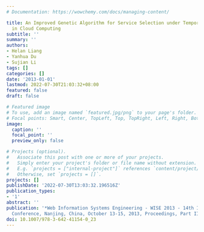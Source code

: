 ```yaml
---
# Documentation: https://wowchemy.com/docs/managing-content/

title: An Improved Genetic Algorithm for Service Selection under Temporal Constraints
  in Cloud Computing
subtitle: ''
summary: ''
authors:
- Helan Liang
- Yanhua Du
- Sujian Li
tags: []
categories: []
date: '2013-01-01'
lastmod: 2022-07-30T21:03:32+08:00
featured: false
draft: false

# Featured image
# To use, add an image named `featured.jpg/png` to your page's folder.
# Focal points: Smart, Center, TopLeft, Top, TopRight, Left, Right, BottomLeft, Bottom, BottomRight.
image:
  caption: ''
  focal_point: ''
  preview_only: false

# Projects (optional).
#   Associate this post with one or more of your projects.
#   Simply enter your project's folder or file name without extension.
#   E.g. `projects = ["internal-project"]` references `content/project/deep-learning/index.md`.
#   Otherwise, set `projects = []`.
projects: []
publishDate: '2022-07-30T13:03:32.196516Z'
publication_types:
- '1'
abstract: ''
publication: '*Web Information Systems Engineering - WISE 2013 - 14th International
  Conference, Nanjing, China, October 13-15, 2013, Proceedings, Part II*'
doi: 10.1007/978-3-642-41154-0_23
---
```

